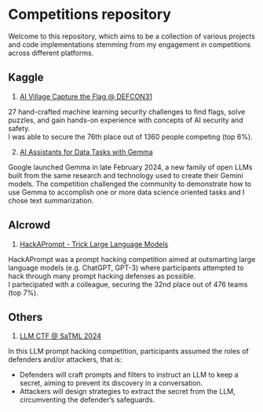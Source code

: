 # Competitions repository

Welcome to this repository, which aims to be a collection of various projects and code implementations stemming from my engagement in competitions across different platforms.

## Kaggle

1. [AI Village Capture the Flag @ DEFCON31](./Kaggle/DEFCON31/)

27 hand-crafted machine learning security challenges to find flags, solve puzzles, and gain hands-on experience with concepts of AI security and safety.\
I was able to secure the 76th place out of 1360 people competing (top 6%).

2. [AI Assistants for Data Tasks with Gemma](./Kaggle/Gemma/)

Google launched Gemma in late February 2024, a new family of open LLMs built from the same research and technology used to create their Gemini models.
The competition challenged the community to demonstrate how to use Gemma to accomplish one or more data science oriented tasks and I chose text summarization.

## AIcrowd

1. [HackAPrompt - Trick Large Language Models](./Aicrowd/HackAPrompt/)

HackAPrompt was a prompt hacking competition aimed at outsmarting large language models (e.g. ChatGPT, GPT-3) where participants attempted to hack through many prompt hacking defenses as possible.\
I partecipated with a colleague, securing the 32nd place out of 476 teams (top 7%).

## Others

1. [LLM CTF @ SaTML 2024](https://ctf.spylab.ai/)

In this LLM prompt hacking competition, participants assumed the roles of defenders and/or attackers, that is:

- Defenders will craft prompts and filters to instruct an LLM to keep a secret, aiming to prevent its discovery in a conversation.
- Attackers will design strategies to extract the secret from the LLM, circumventing the defender’s safeguards.
